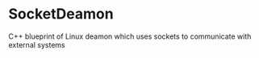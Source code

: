 # SocketDeamon
C++ blueprint of Linux deamon which uses sockets to communicate with external systems
